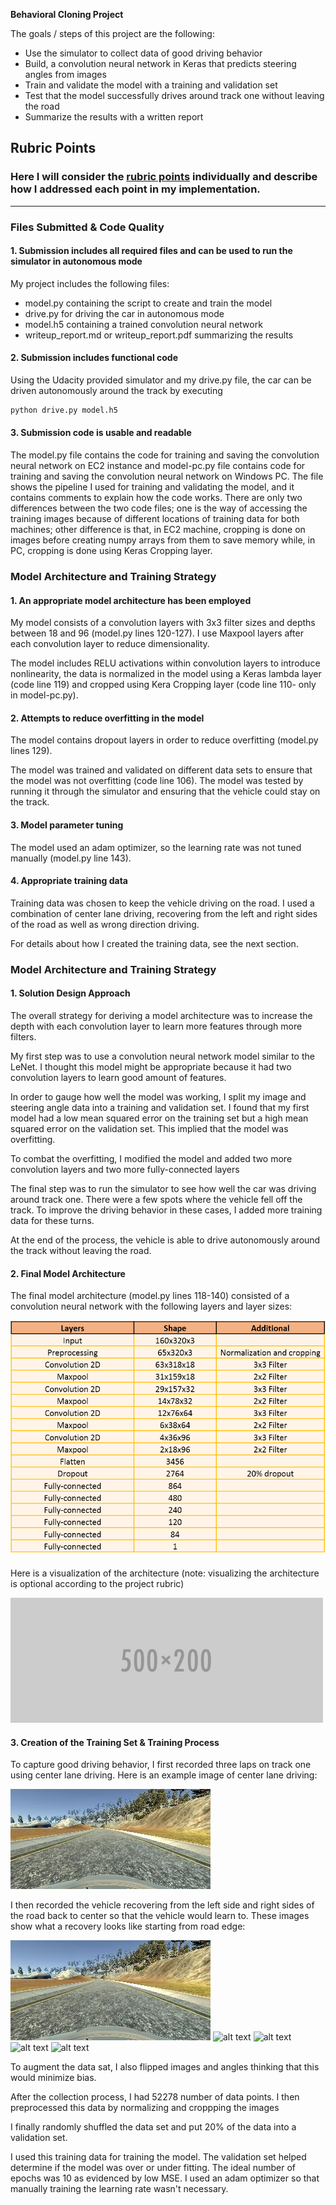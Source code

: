 **Behavioral Cloning Project**

The goals / steps of this project are the following:
* Use the simulator to collect data of good driving behavior
* Build, a convolution neural network in Keras that predicts steering angles from images
* Train and validate the model with a training and validation set
* Test that the model successfully drives around track one without leaving the road
* Summarize the results with a written report


[//]: # (Image References)

[image1]: ./examples/model.png "Model Shape"
[image2]: ./examples/placeholder.png "Grayscaling"
[image3]: ./examples/normal.jpg "Normal Image"
[image4]: ./examples/recovery1.png "Recovery Image"
[image5]: ./examples/recovery2.png "Recovery Image"
[image6]: ./examples/recovery3.png "Recovery Image"
[image7]: ./examples/recovery4.png "Recovery Image"
[image8]: ./examples/recovery5.png "Recovery Image"
[image9]: ./examples/recovery6.png "Recovery Image"


## Rubric Points
### Here I will consider the [rubric points](https://review.udacity.com/#!/rubrics/432/view) individually and describe how I addressed each point in my implementation.  

---
### Files Submitted & Code Quality

#### 1. Submission includes all required files and can be used to run the simulator in autonomous mode

My project includes the following files:
* model.py containing the script to create and train the model
* drive.py for driving the car in autonomous mode
* model.h5 containing a trained convolution neural network 
* writeup_report.md or writeup_report.pdf summarizing the results

#### 2. Submission includes functional code
Using the Udacity provided simulator and my drive.py file, the car can be driven autonomously around the track by executing 
```sh
python drive.py model.h5
```

#### 3. Submission code is usable and readable

The model.py file contains the code for training and saving the convolution neural network on EC2 instance and model-pc.py file contains code for training and saving the convolution neural network on Windows PC. The file shows the pipeline I used for training and validating the model, and it contains comments to explain how the code works. There are only two differences between the two code files; one is the way of accessing the training images because of different locations of training data for both machines; other difference is that, in EC2 machine, cropping is done on images before creating numpy arrays from them to save memory while, in PC, cropping is done using Keras Cropping layer.

### Model Architecture and Training Strategy

#### 1. An appropriate model architecture has been employed

My model consists of a convolution layers with 3x3 filter sizes and depths between 18 and 96 (model.py lines 120-127). I use Maxpool layers after each convolution layer to reduce dimensionality.

The model includes RELU activations within convolution layers to introduce nonlinearity, the data is normalized in the model using a Keras lambda layer (code line 119) and cropped using Kera Cropping layer (code line 110- only in model-pc.py). 

#### 2. Attempts to reduce overfitting in the model

The model contains dropout layers in order to reduce overfitting (model.py lines 129). 

The model was trained and validated on different data sets to ensure that the model was not overfitting (code line 106). The model was tested by running it through the simulator and ensuring that the vehicle could stay on the track.

#### 3. Model parameter tuning

The model used an adam optimizer, so the learning rate was not tuned manually (model.py line 143).

#### 4. Appropriate training data

Training data was chosen to keep the vehicle driving on the road. I used a combination of center lane driving, recovering from the left and right sides of the road as well as wrong direction driving.

For details about how I created the training data, see the next section. 

### Model Architecture and Training Strategy

#### 1. Solution Design Approach

The overall strategy for deriving a model architecture was to increase the depth with each convolution layer to learn more features through more filters.

My first step was to use a convolution neural network model similar to the LeNet. I thought this model might be appropriate because it had two convolution layers to learn good amount of features.

In order to gauge how well the model was working, I split my image and steering angle data into a training and validation set. I found that my first model had a low mean squared error on the training set but a high mean squared error on the validation set. This implied that the model was overfitting. 

To combat the overfitting, I modified the model and added two more convolution layers and two more fully-connected layers

The final step was to run the simulator to see how well the car was driving around track one. There were a few spots where the vehicle fell off the track. To improve the driving behavior in these cases, I added more training data for these turns.

At the end of the process, the vehicle is able to drive autonomously around the track without leaving the road.

#### 2. Final Model Architecture

The final model architecture (model.py lines 118-140) consisted of a convolution neural network with the following layers and layer sizes:

![alt text][image1]

Here is a visualization of the architecture (note: visualizing the architecture is optional according to the project rubric)

![alt text][image2]

#### 3. Creation of the Training Set & Training Process

To capture good driving behavior, I first recorded three laps on track one using center lane driving. Here is an example image of center lane driving:

![alt text][image3]

I then recorded the vehicle recovering from the left side and right sides of the road back to center so that the vehicle would learn to. These images show what a recovery looks like starting from road edge:

![alt text][image3]
![alt text][image4]
![alt text][image5]
![alt text][image6]
![alt text][image7]


To augment the data sat, I also flipped images and angles thinking that this would minimize bias.

After the collection process, I had 52278 number of data points. I then preprocessed this data by normalizing and croppping the images

I finally randomly shuffled the data set and put 20% of the data into a validation set. 

I used this training data for training the model. The validation set helped determine if the model was over or under fitting. The ideal number of epochs was 10 as evidenced by low MSE. I used an adam optimizer so that manually training the learning rate wasn't necessary.
